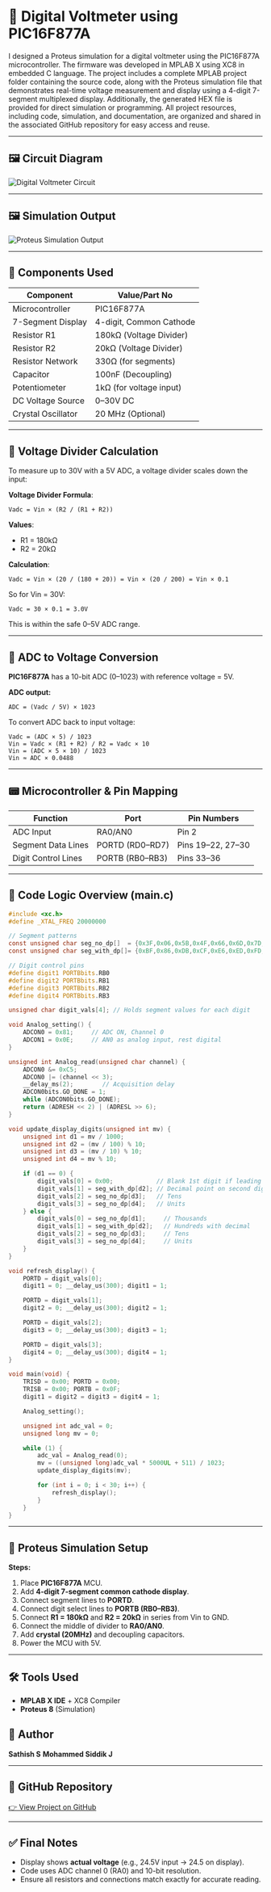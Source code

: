 
# 🔋 Digital Voltmeter using PIC16F877A

I designed a Proteus simulation for a digital voltmeter using the PIC16F877A microcontroller. The firmware was developed in MPLAB X using XC8 in embedded C language. The project includes a complete MPLAB project folder containing the source code, along with the Proteus simulation file that demonstrates real-time voltage measurement and display using a 4-digit 7-segment multiplexed display. Additionally, the generated HEX file is provided for direct simulation or programming. All project resources, including code, simulation, and documentation, are organized and shared in the associated GitHub repository for easy access and reuse.

---

## 🖼️ Circuit Diagram

![Digital Voltmeter Circuit](images/digital_voltmeter_circuit.png)

---

## 🖼️ Simulation Output

![Proteus Simulation Output](images/digital_voltmeter_simulation.jpeg)

---

## 🧰 Components Used

| Component               | Value/Part No           |
|------------------------|-------------------------|
| Microcontroller        | PIC16F877A              |
| 7-Segment Display      | 4-digit, Common Cathode |
| Resistor R1            | 180kΩ (Voltage Divider) |
| Resistor R2            | 20kΩ (Voltage Divider)  |
| Resistor Network       | 330Ω (for segments)     |
| Capacitor              | 100nF (Decoupling)      |
| Potentiometer          | 1kΩ (for voltage input) |
| DC Voltage Source      | 0–30V DC                |
| Crystal Oscillator     | 20 MHz (Optional)       |

---

## 📐 Voltage Divider Calculation

To measure up to 30V with a 5V ADC, a voltage divider scales down the input:

**Voltage Divider Formula**:
```
Vadc = Vin × (R2 / (R1 + R2))
```

**Values**:
- R1 = 180kΩ  
- R2 = 20kΩ

**Calculation**:
```
Vadc = Vin × (20 / (180 + 20)) = Vin × (20 / 200) = Vin × 0.1
```

So for Vin = 30V:
```
Vadc = 30 × 0.1 = 3.0V
```

This is within the safe 0–5V ADC range.

---

## 🔢 ADC to Voltage Conversion

**PIC16F877A** has a 10-bit ADC (0–1023) with reference voltage = 5V.

**ADC output:**
```
ADC = (Vadc / 5V) × 1023
```

To convert ADC back to input voltage:
```
Vadc = (ADC × 5) / 1023
Vin = Vadc × (R1 + R2) / R2 = Vadc × 10
Vin = (ADC × 5 × 10) / 1023
Vin ≈ ADC × 0.0488
```

---

## 📟 Microcontroller & Pin Mapping

| Function            | Port        | Pin Numbers           |
|---------------------|-------------|------------------------|
| ADC Input           | RA0/AN0     | Pin 2                  |
| Segment Data Lines  | PORTD (RD0–RD7) | Pins 19–22, 27–30   |
| Digit Control Lines | PORTB (RB0–RB3) | Pins 33–36         |

---

## 🧾 Code Logic Overview (main.c)

```c
#include <xc.h>
#define _XTAL_FREQ 20000000

// Segment patterns
const unsigned char seg_no_dp[]  = {0x3F,0x06,0x5B,0x4F,0x66,0x6D,0x7D,0x07,0x7F,0x6F};
const unsigned char seg_with_dp[]= {0xBF,0x86,0xDB,0xCF,0xE6,0xED,0xFD,0x87,0xFF,0xEF};

// Digit control pins
#define digit1 PORTBbits.RB0
#define digit2 PORTBbits.RB1
#define digit3 PORTBbits.RB2
#define digit4 PORTBbits.RB3

unsigned char digit_vals[4]; // Holds segment values for each digit

void Analog_setting() {
    ADCON0 = 0x81;     // ADC ON, Channel 0
    ADCON1 = 0x0E;     // AN0 as analog input, rest digital
}

unsigned int Analog_read(unsigned char channel) {
    ADCON0 &= 0xC5;
    ADCON0 |= (channel << 3);
    __delay_ms(2);        // Acquisition delay
    ADCON0bits.GO_DONE = 1;
    while (ADCON0bits.GO_DONE);
    return (ADRESH << 2) | (ADRESL >> 6);
}

void update_display_digits(unsigned int mv) {
    unsigned int d1 = mv / 1000;
    unsigned int d2 = (mv / 100) % 10;
    unsigned int d3 = (mv / 10) % 10;
    unsigned int d4 = mv % 10;

    if (d1 == 0) {
        digit_vals[0] = 0x00;            // Blank 1st digit if leading zero
        digit_vals[1] = seg_with_dp[d2]; // Decimal point on second digit
        digit_vals[2] = seg_no_dp[d3];   // Tens
        digit_vals[3] = seg_no_dp[d4];   // Units
    } else {
        digit_vals[0] = seg_no_dp[d1];     // Thousands
        digit_vals[1] = seg_with_dp[d2];   // Hundreds with decimal
        digit_vals[2] = seg_no_dp[d3];     // Tens
        digit_vals[3] = seg_no_dp[d4];     // Units
    }
}

void refresh_display() {
    PORTD = digit_vals[0];
    digit1 = 0; __delay_us(300); digit1 = 1;

    PORTD = digit_vals[1];
    digit2 = 0; __delay_us(300); digit2 = 1;

    PORTD = digit_vals[2];
    digit3 = 0; __delay_us(300); digit3 = 1;

    PORTD = digit_vals[3];
    digit4 = 0; __delay_us(300); digit4 = 1;
}

void main(void) {
    TRISD = 0x00; PORTD = 0x00;
    TRISB = 0x00; PORTB = 0x0F;
    digit1 = digit2 = digit3 = digit4 = 1;

    Analog_setting();

    unsigned int adc_val = 0;
    unsigned long mv = 0;

    while (1) {
        adc_val = Analog_read(0);
        mv = ((unsigned long)adc_val * 5000UL + 511) / 1023;
        update_display_digits(mv);

        for (int i = 0; i < 30; i++) {
            refresh_display();
        }
    }
}
```

---


## 🧪 Proteus Simulation Setup

**Steps:**
1. Place **PIC16F877A** MCU.
2. Add **4-digit 7-segment common cathode display**.
3. Connect segment lines to **PORTD**.
4. Connect digit select lines to **PORTB (RB0–RB3)**.
5. Connect **R1 = 180kΩ** and **R2 = 20kΩ** in series from Vin to GND.
6. Connect the middle of divider to **RA0/AN0**.
7. Add **crystal (20MHz)** and decoupling capacitors.
8. Power the MCU with 5V.

---

## 🛠 Tools Used

- **MPLAB X IDE** + XC8 Compiler
- **Proteus 8** (Simulation)



## 📌 Author

**Sathish S** 
**Mohammed Siddik J**

---

## 📎 GitHub Repository

[👉 View Project on GitHub](https://github.com/Sathish0298/Digital_Voltmeter_Project)

---

## ✅ Final Notes

- Display shows **actual voltage** (e.g., 24.5V input → 24.5 on display).
- Code uses ADC channel 0 (RA0) and 10-bit resolution.
- Ensure all resistors and connections match exactly for accurate reading.
